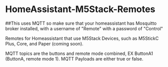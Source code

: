 # HomeAssistant-M5Stack-Remotes
##This uses MQTT so make sure that your homeassistant has Mosquitto broker installed, with a username of "Remote" with a password of "Control"

Remotes for Homeassistant that use M5Stack Devices, such as M5StickC Plus, Core, and Paper (coming soon).

MQTT topics are the buttons and remote mode combined, EX ButtonA1 (ButtonA, remote mode 1).
MQTT Payloads are either true or false.
